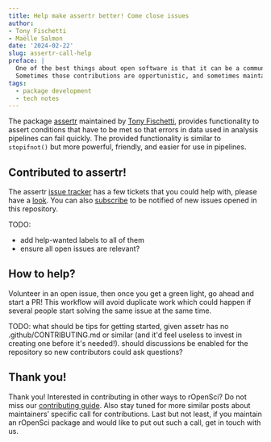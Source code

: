 ```yaml
---
title: Help make assertr better! Come close issues
author: 
- Tony Fischetti
- Maëlle Salmon
date: '2024-02-22'
slug: assertr-call-help
preface: |
  One of the best things about open software is that it can be a community project with contributions from people other than just the maintainer.
  Sometimes those contributions are opportunistic, and sometimes maintainers solicit specific contributions, and that’s the case here!
tags:
  - package development
  - tech notes
---
```


The package [assertr](https://docs.ropensci.org/assertr) maintained by [Tony Fischetti](/author/tony-fischetti/), provides functionality to assert conditions that have to be met so that errors in data used in analysis pipelines can fail quickly. 
The provided functionality is similar to `stopifnot()` but more powerful, friendly, and easier for use in pipelines.


## Contributed to assertr!

The assertr [issue tracker](https://github.com/tonyfischetti/assertr/issues) has a few tickets that you could help with, please have a [look](https://github.com/tonyfischetti/assertr/issues).
You can also [subscribe](https://docs.github.com/en/account-and-profile/managing-subscriptions-and-notifications-on-github/setting-up-notifications/configuring-notifications#configuring-your-watch-settings-for-an-individual-repository) to be notified of new issues opened in this repository.

TODO: 
- add help-wanted labels to all of them  
- ensure all open issues are relevant?



## How to help?

Volunteer in an open issue, then once you get a green light, go ahead and start a PR! 
This workflow will avoid duplicate work which could happen if several people start solving the same issue at the same time.

TODO:
what should be tips for getting started, given assetr has no .github/CONTRIBUTING.md or similar (and it'd feel useless to invest in creating one before it's needed!). should discussions be enabled for the repository so new contributors could ask questions?

## Thank you!

Thank you! 
Interested in contributing in other ways to rOpenSci? 
Do not miss our [contributing guide](https://contributing.ropensci.org). 
Also stay tuned for more similar posts about maintainers’ specific call for contributions.
Last but not least, if you maintain an rOpenSci package and would like to put out such a call, get in touch with us.
